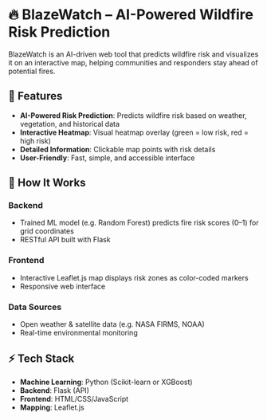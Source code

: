 # 🔥 BlazeWatch – AI-Powered Wildfire Risk Prediction

BlazeWatch is an AI-driven web tool that predicts wildfire risk and visualizes it on an interactive map, helping communities and responders stay ahead of potential fires.

## 🚀 Features

- **AI-Powered Risk Prediction**: Predicts wildfire risk based on weather, vegetation, and historical data
- **Interactive Heatmap**: Visual heatmap overlay (green = low risk, red = high risk)
- **Detailed Information**: Clickable map points with risk details
- **User-Friendly**: Fast, simple, and accessible interface

## 🧠 How It Works

### Backend
- Trained ML model (e.g. Random Forest) predicts fire risk scores (0–1) for grid coordinates
- RESTful API built with Flask

### Frontend
- Interactive Leaflet.js map displays risk zones as color-coded markers
- Responsive web interface

### Data Sources
- Open weather & satellite data (e.g. NASA FIRMS, NOAA)
- Real-time environmental monitoring

## ⚡ Tech Stack

- **Machine Learning**: Python (Scikit-learn or XGBoost)
- **Backend**: Flask (API)
- **Frontend**: HTML/CSS/JavaScript
- **Mapping**: Leaflet.js


